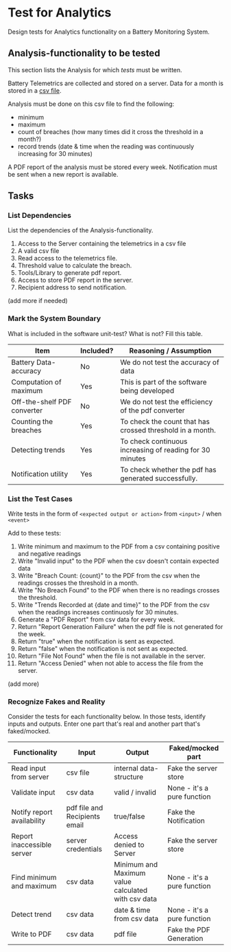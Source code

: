 # Test for Analytics

Design tests for Analytics functionality on a Battery Monitoring System.

## Analysis-functionality to be tested

This section lists the Analysis for which _tests_ must be written.

Battery Telemetrics are collected and stored on a server.
Data for a month is stored in a [csv file](https://en.wikipedia.org/wiki/Comma-separated_values).

Analysis must be done on this csv file to find the following:
- minimum
- maximum
- count of breaches (how many times did it cross the threshold in a month?)
- record trends (date & time when the reading was continuously increasing for 30 minutes)

A PDF report of the analysis must be stored every week.
Notification must be sent when a new report is available.

## Tasks

### List Dependencies

List the dependencies of the Analysis-functionality.

1. Access to the Server containing the telemetrics in a csv file
2. A valid csv file
3. Read access to the telemetrics file.
4. Threshold value to calculate the breach.
5. Tools/Library to generate pdf report.
6. Access to store PDF report in the server.
7. Recipient address to send notification.

(add more if needed)

### Mark the System Boundary

What is included in the software unit-test? What is not? Fill this table.

| Item                      | Included?     | Reasoning / Assumption
|---------------------------|---------------|---
Battery Data-accuracy       | No            | We do not test the accuracy of data
Computation of maximum      | Yes           | This is part of the software being developed
Off-the-shelf PDF converter | No | We do not test the efficiency of the pdf converter
Counting the breaches       | Yes | To check the count that has crossed threshold in a month.
Detecting trends            | Yes | To check continuous increasing of reading for 30 minutes
Notification utility        | Yes | To check whether the pdf has generated successfully.

### List the Test Cases

Write tests in the form of `<expected output or action>` from `<input>` / when `<event>`

Add to these tests:

1. Write minimum and maximum to the PDF from a csv containing positive and negative readings
2. Write "Invalid input" to the PDF when the csv doesn't contain expected data
3. Write "Breach Count: {count}" to the PDF from the csv when the readings crosses the threshold in a month.
4. Write "No Breach Found" to the PDF when there is no readings crosses the threshold.
5. Write "Trends Recorded at {date and time}" to the PDF from the csv when the readings increases continuosly for 30 minutes.
6. Generate a "PDF Report" from csv data for every week.
7. Return "Report Generation Failure" when the pdf file is not generated for the week.
8. Return "true" when the notification is sent as expected. 
9. Return "false" when the notification is not sent as expected.
10. Return "File Not Found" when the file is not available in the server.
11. Return "Access Denied" when not able to access the file from the server.

(add more)

### Recognize Fakes and Reality

Consider the tests for each functionality below.
In those tests, identify inputs and outputs.
Enter one part that's real and another part that's faked/mocked.

| Functionality            | Input        | Output                      | Faked/mocked part
|--------------------------|--------------|-----------------------------|---
Read input from server     | csv file     | internal data-structure     | Fake the server store
Validate input             | csv data     | valid / invalid             | None - it's a pure function
Notify report availability | pdf file and Recipients email | true/false               |Fake the Notification
Report inaccessible server | server credentials | Access denied to Server               | Fake the server store
Find minimum and maximum   |csv data | Minimum and Maximum value calculated with csv data               | None - it's a pure function
Detect trend               | csv data | date & time from csv data               | None - it's a pure function
Write to PDF               | csv data | pdf file                | Fake the PDF Generation
